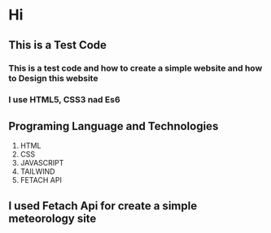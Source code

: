 # Hi
## This is a Test Code 
### This is a test code and how to create a simple website and how to Design this website 
### I use HTML5, CSS3 nad Es6
## Programing Language and Technologies
1. HTML
2. CSS
3. JAVASCRIPT
4. TAILWIND
5. FETACH API
## I used Fetach Api for create a simple meteorology site
